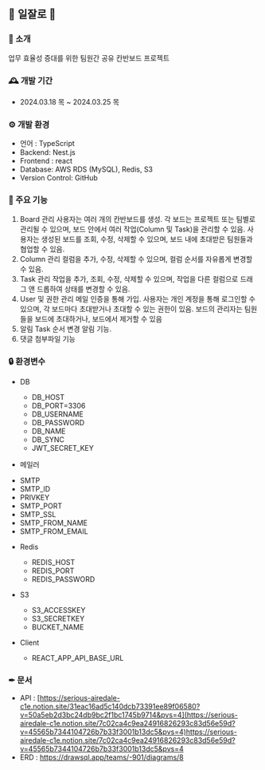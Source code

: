 ## 📝 일잘로 📝

### 🔎 소개
업무 효율성 증대를 위한 팀원간 공유 칸반보드 프로젝트

### 🕰️ 개발 기간
- 2024.03.18 목 ~ 2024.03.25 목

### ⚙️ 개발 환경
- 언어 : TypeScript
- Backend: Nest.js
- Frontend : react
- Database: AWS RDS (MySQL), Redis, S3
- Version Control: GitHub

### 📌 주요 기능
1. Board 관리
사용자는 여러 개의 칸반보드를 생성. 각 보드는 프로젝트 또는 팀별로 관리될 수 있으며, 보드 안에서 여러 작업(Column 및 Task)을 관리할 수 있음.
사용자는 생성된 보드를 조회, 수정, 삭제할 수 있으며, 보드 내에 초대받은 팀원들과 협업할 수 있음.
2. Column 관리
컬럼을 추가, 수정, 삭제할 수 있으며, 컬럼 순서를 자유롭게 변경할 수 있음.
3. Task 관리
작업을 추가, 조회, 수정, 삭제할 수 있으며, 작업을 다른 컬럼으로 드래그 앤 드롭하여 상태를 변경할 수 있음.
4. User 및 권한 관리
메일 인증을 통해 가입.
사용자는 개인 계정을 통해 로그인할 수 있으며, 각 보드마다 초대받거나 초대할 수 있는 권한이 있음.
보드의 관리자는 팀원들을 보드에 초대하거나, 보드에서 제거할 수 있음
5. 알림
Task 순서 변경 알림 기능.
6. 댓글 첨부파일 기능

### 🔒 환경변수
* DB
  - DB_HOST
  - DB_PORT=3306
  - DB_USERNAME
  - DB_PASSWORD
  - DB_NAME
  - DB_SYNC
  - JWT_SECRET_KEY

* 메일러
- SMTP
- SMTP_ID
- PRIVKEY
- SMTP_PORT
- SMTP_SSL
- SMTP_FROM_NAME
- SMTP_FROM_EMAIL

* Redis
  - REDIS_HOST
  - REDIS_PORT
  - REDIS_PASSWORD
 
* S3
  - S3_ACCESSKEY
  - S3_SECRETKEY
  - BUCKET_NAME
 
* Client
  - REACT_APP_API_BASE_URL

 ### ✒ 문서
 - API : [https://serious-airedale-c1e.notion.site/31eac16ad5c140dcb73391ee89f06580?v=50a5eb2d3bc24db9bc2f1bc1745b9714&pvs=4](https://serious-airedale-c1e.notion.site/7c02ca4c9ea24916826293c83d56e59d?v=45565b7344104726b7b33f3001b13dc5&pvs=4)https://serious-airedale-c1e.notion.site/7c02ca4c9ea24916826293c83d56e59d?v=45565b7344104726b7b33f3001b13dc5&pvs=4
 - ERD : https://drawsql.app/teams/-901/diagrams/8

